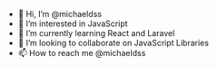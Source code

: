 - 👋 Hi, I’m @michaeldss
- 👀 I’m interested in JavaScript
- 🌱 I’m currently learning React and Laravel
- 💞️ I’m looking to collaborate on JavaScript Libraries
- 📫 How to reach me @michaeldss

<!---
michaeldss/michaeldss is a ✨ special ✨ repository because its `README.md` (this file) appears on your GitHub profile.
You can click the Preview link to take a look at your changes.
--->
